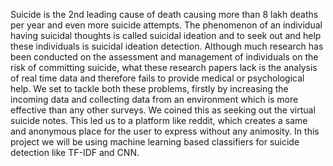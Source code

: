 Suicide is the 2nd leading cause of death causing more than 8 lakh deaths per year and even more suicide attempts. The phenomenon of an individual having suicidal thoughts is called suicidal ideation and to seek out and help these individuals is suicidal ideation detection. Although much research has been conducted on the assessment and management of individuals on the risk of committing suicide, what these research papers lack is the analysis of real time data and therefore fails to provide medical or psychological help. We set to tackle both these problems, firstly by increasing the incoming data and collecting data from an environment which is more effective than any other surveys. We coined this as seeking out the virtual suicide notes. This led us to a platform like reddit, which creates a same and anonymous place for the user to express without any animosity. In this project we will be using machine learning based classifiers for suicide detection like TF-IDF and CNN. 
